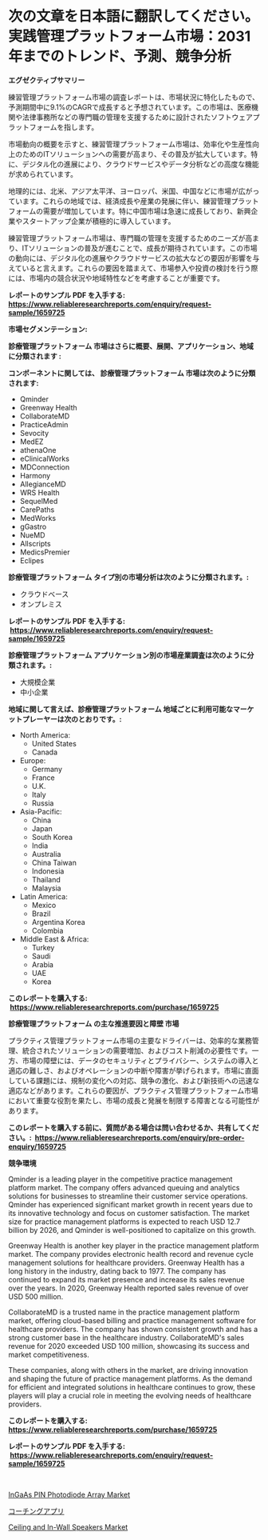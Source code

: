 <p><h1>次の文章を日本語に翻訳してください。実践管理プラットフォーム市場：2031年までのトレンド、予測、競争分析</h1></p><p><strong>エグゼクティブサマリー</strong></p>
<p><p>練習管理プラットフォーム市場の調査レポートは、市場状況に特化したもので、予測期間中に9.1%のCAGRで成長すると予想されています。この市場は、医療機関や法律事務所などの専門職の管理を支援するために設計されたソフトウェアプラットフォームを指します。</p><p>市場動向の概要を示すと、練習管理プラットフォーム市場は、効率化や生産性向上のためのITソリューションへの需要が高まり、その普及が拡大しています。特に、デジタル化の進展により、クラウドサービスやデータ分析などの高度な機能が求められています。</p><p>地理的には、北米、アジア太平洋、ヨーロッパ、米国、中国などに市場が広がっています。これらの地域では、経済成長や産業の発展に伴い、練習管理プラットフォームの需要が増加しています。特に中国市場は急速に成長しており、新興企業やスタートアップ企業が積極的に導入しています。</p><p>練習管理プラットフォーム市場は、専門職の管理を支援するためのニーズが高まり、ITソリューションの普及が進むことで、成長が期待されています。この市場の動向には、デジタル化の進展やクラウドサービスの拡大などの要因が影響を与えていると言えます。これらの要因を踏まえて、市場参入や投資の検討を行う際には、市場内の競合状況や地域特性などを考慮することが重要です。</p></p>
<p><strong>レポートのサンプル PDF を入手する: <a href="https://www.reliableresearchreports.com/enquiry/request-sample/1659725">https://www.reliableresearchreports.com/enquiry/request-sample/1659725</a></strong></p>
<p><strong>市場セグメンテーション:</strong></p>
<p><strong> 診療管理プラットフォーム 市場はさらに概要、展開、アプリケーション、地域に分類されます :</strong></p>
<p><strong>コンポーネントに関しては、 診療管理プラットフォーム 市場は次のように分類されます: &nbsp;</strong></p>
<p><ul><li>Qminder</li><li>Greenway Health</li><li>CollaborateMD</li><li>PracticeAdmin</li><li>Sevocity</li><li>MedEZ</li><li>athenaOne</li><li>eClinicalWorks</li><li>MDConnection</li><li>Harmony</li><li>AllegianceMD</li><li>WRS Health</li><li>SequelMed</li><li>CarePaths</li><li>MedWorks</li><li>gGastro</li><li>NueMD</li><li>Allscripts</li><li>MedicsPremier</li><li>Eclipes</li></ul></p>
<p><strong> 診療管理プラットフォーム タイプ別の市場分析は次のように分類されます。:</strong></p>
<p><ul><li>クラウドベース</li><li>オンプレミス</li></ul></p>
<p><strong>レポートのサンプル PDF を入手する: &nbsp;<a href="https://www.reliableresearchreports.com/enquiry/request-sample/1659725">https://www.reliableresearchreports.com/enquiry/request-sample/1659725</a></strong></p>
<p><strong> 診療管理プラットフォーム アプリケーション別の市場産業調査は次のように分類されます。:</strong></p>
<p><ul><li>大規模企業</li><li>中小企業</li></ul></p>
<p><strong>地域に関して言えば、診療管理プラットフォーム 地域ごとに利用可能なマーケットプレーヤーは次のとおりです。:</strong></p>
<p><ul>
    <li>
        North America:
        <ul>
            <li>United States</li>
            <li>Canada</li>
        </ul>
    </li>
    <li>
        Europe:
        <ul>
            <li>Germany</li>
            <li>France</li>
            <li>U.K.</li>
            <li>Italy</li>
            <li>Russia</li>
        </ul>
    </li>
    <li>
        Asia-Pacific:
        <ul>
            <li>China</li>
            <li>Japan</li>
            <li>South Korea</li>
            <li>India</li>
            <li>Australia</li>
            <li>China Taiwan</li>
            <li>Indonesia</li>
            <li>Thailand</li>
            <li>Malaysia</li>
        </ul>
    </li>
    <li>
        Latin America:
        <ul>
            <li>Mexico</li>
            <li>Brazil</li>
            <li>Argentina Korea</li>
            <li>Colombia</li>
        </ul>
    </li>
    <li>
        Middle East & Africa:
        <ul>
            <li>Turkey</li>
            <li>Saudi</li>
            <li>Arabia</li>
            <li>UAE</li>
            <li>Korea</li>
        </ul>
    </li>
    </ul></p>
<p><strong>このレポートを購入する: &nbsp;<a href="https://www.reliableresearchreports.com/purchase/1659725">https://www.reliableresearchreports.com/purchase/1659725</a></strong></p>
<p><strong>診療管理プラットフォーム の主な推進要因と障壁 市場</strong></p>
<p><p>プラクティス管理プラットフォーム市場の主要なドライバーは、効率的な業務管理、統合されたソリューションの需要増加、およびコスト削減の必要性です。一方、市場の障壁には、データのセキュリティとプライバシー、システムの導入と適応の難しさ、およびオペレーションの中断や障害が挙げられます。市場に直面している課題には、規制の変化への対応、競争の激化、および新技術への迅速な適応などがあります。これらの要因が、プラクティス管理プラットフォーム市場において重要な役割を果たし、市場の成長と発展を制限する障害となる可能性があります。</p></p>
<p><strong>このレポートを購入する前に、質問がある場合は問い合わせるか、共有してください。:&nbsp; <a href="https://www.reliableresearchreports.com/enquiry/pre-order-enquiry/1659725">https://www.reliableresearchreports.com/enquiry/pre-order-enquiry/1659725</a></strong></p>
<p><strong>競争環境</strong></p>
<p><p>Qminder is a leading player in the competitive practice management platform market. The company offers advanced queuing and analytics solutions for businesses to streamline their customer service operations. Qminder has experienced significant market growth in recent years due to its innovative technology and focus on customer satisfaction. The market size for practice management platforms is expected to reach USD 12.7 billion by 2026, and Qminder is well-positioned to capitalize on this growth.</p><p>Greenway Health is another key player in the practice management platform market. The company provides electronic health record and revenue cycle management solutions for healthcare providers. Greenway Health has a long history in the industry, dating back to 1977. The company has continued to expand its market presence and increase its sales revenue over the years. In 2020, Greenway Health reported sales revenue of over USD 500 million.</p><p>CollaborateMD is a trusted name in the practice management platform market, offering cloud-based billing and practice management software for healthcare providers. The company has shown consistent growth and has a strong customer base in the healthcare industry. CollaborateMD's sales revenue for 2020 exceeded USD 100 million, showcasing its success and market competitiveness.</p><p>These companies, along with others in the market, are driving innovation and shaping the future of practice management platforms. As the demand for efficient and integrated solutions in healthcare continues to grow, these players will play a crucial role in meeting the evolving needs of healthcare providers.</p></p>
<p><strong>このレポートを購入する: &nbsp; <a href="https://www.reliableresearchreports.com/purchase/1659725">https://www.reliableresearchreports.com/purchase/1659725</a></strong></p>
<p><strong>レポートのサンプル PDF を入手する: &nbsp;<a href="https://www.reliableresearchreports.com/enquiry/request-sample/1659725">https://www.reliableresearchreports.com/enquiry/request-sample/1659725</a></strong><strong></strong></p>
<p>&nbsp;</p>
<p><p><a href="https://github.com/ruddyyedelwadw/Market-Research-Report-List-1/blob/main/ingaas-pin-photodiode-array-market.md">InGaAs PIN Photodiode Array Market</a></p><p><a href="https://github.com/SantosDicki04/Market-Research-Report-List-1/blob/main/323646912799.md">コーチングアプリ</a></p><p><a href="https://github.com/jaidynmorantestelletmjzya/Market-Research-Report-List-2/blob/main/ceiling-and-in-wall-speakers-market.md">Ceiling and In-Wall Speakers Market</a></p></p>